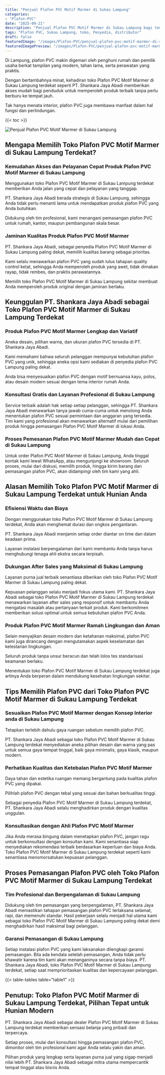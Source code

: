 ```yaml
---
title: "Penjual Plafon PVC Motif Marmer di Sukau Lampung"
categories:
- "Plafon-PVC"
date: "2025-09-21"
description: "Penjual Plafon PVC Motif Marmer di Sukau Lampung bagi tempat tinggal, office, serta ritel. Material berkualitas, variasi motif, warna menarik, dengan servis penempatan dikerjakan oleh tim ahli serta kepastian resmi!|Jasa distribusi Plafon PVC Motif Marmer di Sukau Lampung untuk keperluan hunian, perkantoran, maupun ritel, beserta plafon terbaik dan penempatan oleh teknisi berpengalaman dan garansi resmi.|Pilihan Plafon PVC Motif Marmer di Sukau Lampung yang andal bagi hunian, perkantoran, serta toko, bersama plafon unggulan dan penempatan ditangani oleh tim profesional serta garansi resmi.|Distribusi Plafon PVC Motif Marmer di Sukau Lampung bagi rumah, office, serta gerai, dengan produk berkualitas dan penempatan ditangani oleh tim profesional, disertai beserta kepastian resmi.}"
tags: "Plafon PVC, Sukau Lampung, toko, Penyedia, distributor"
draft: false
featuredImage: "/images/Plafon-PVC/penjual-plafon-pvc-motif-marmer-di-sukau-lampung.png"
featuredImagePreview: "/images/Plafon-PVC/penjual-plafon-pvc-motif-marmer-di-sukau-lampung.png"
---
```


Di Lampung, plafon PVC makin digemari oleh penghuni rumah dan pemilik usaha berkat tampilan yang modern, tahan lama, serta perawatan yang praktis.

Dengan bertambahnya minat, kehadiran toko Plafon PVC Motif Marmer di Sukau Lampung terdekat seperti PT. Shankara Jaya Abadi memberikan akses mudah bagi penduduk untuk memperoleh produk terbaik tanpa perlu berburu ke tempat jauh.

Tak hanya menata interior, plafon PVC juga membawa manfaat dalam hal fungsi dan perlindungan.

{{< toc >}}

![Penjual Plafon PVC Motif Marmer di Sukau Lampung](/images/Plafon-PVC/Penjual-Plafon-PVC-Motif-Marmer-di-Sukau-Lampung.png)

## Mengapa Memilih Toko Plafon PVC Motif Marmer di Sukau Lampung Terdekat?

### Kemudahan Akses dan Pelayanan Cepat Produk Plafon PVC Motif Marmer di Sukau Lampung

Menggunakan toko Plafon PVC Motif Marmer di Sukau Lampung terdekat memberikan Anda jalan yang cepat dan pelayanan yang tanggap.

PT. Shankara Jaya Abadi berada strategis di Sukau Lampung, sehingga Anda tidak perlu menanti lama untuk mendapatkan produk plafon PVC yang Anda butuhkan.

Didukung oleh tim profesional, kami menangani pemasangan plafon PVC untuk rumah, kantor, maupun pembangunan skala besar.

### Jaminan Kualitas Produk Plafon PVC Motif Marmer

PT. Shankara Jaya Abadi, sebagai penyedia Plafon PVC Motif Marmer di Sukau Lampung paling dekat, memilih kualitas barang sebagai prioritas.

Kami selalu menawarkan plafon PVC yang sudah lulus tahapan quality control ketat, sehingga Anda memperoleh produk yang awet, tidak dimakan rayap, tidak rembes, dan praktis perawatannya.

Memilih toko Plafon PVC Motif Marmer di Sukau Lampung sekitar membuat Anda memperoleh produk original dengan jaminan berlaku.

## Keunggulan PT. Shankara Jaya Abadi sebagai Toko Plafon PVC Motif Marmer di Sukau Lampung Terdekat

### Produk Plafon PVC Motif Marmer Lengkap dan Variatif

Aneka desain, pilihan warna, dan ukuran plafon PVC tersedia di PT. Shankara Jaya Abadi.

Kami memahami bahwa seluruh pelanggan mempunyai kebutuhan plafon PVC yang unik, sehingga aneka opsi kami sediakan di penyedia plafon PVC Lampung paling dekat.

Anda bisa menyesuaikan plafon PVC dengan motif bernuansa kayu, polos, atau desain modern sesuai dengan tema interior rumah Anda.

### Konsultasi Gratis dan Layanan Profesional di Sukau Lampung

Service terbaik adalah hak setiap setiap pelanggan, sehingga PT. Shankara Jaya Abadi menawarkan tanya jawab cuma-cuma untuk menolong Anda menentukan plafon PVC sesuai permintaan dan anggaran yang tersedia. Tim kami yang profesional akan menawarkan alternatif mulai dari pemilihan produk hingga pemasangan Plafon PVC Motif Marmer di lokasi Anda.

### Proses Pemesanan Plafon PVC Motif Marmer Mudah dan Cepat di Sukau Lampung

Untuk order Plafon PVC Motif Marmer di Sukau Lampung, Anda tinggal kontak kami lewat WhatsApp, atau mengunjungi ke showroom. Seluruh proses, mulai dari diskusi, memilih produk, hingga kirim barang dan pemasangan plafon PVC, akan didampingi oleh tim kami yang ahli.

## Alasan Memilih Toko Plafon PVC Motif Marmer di Sukau Lampung Terdekat untuk Hunian Anda

### Efisiensi Waktu dan Biaya

Dengan menggunakan toko Plafon PVC Motif Marmer di Sukau Lampung terdekat, Anda akan menghemat durasi dan ongkos pengantaran.

PT. Shankara Jaya Abadi menjamin setiap order diantar on time dan dalam keadaan prima.

Layanan instalasi berpengalaman dari kami membantu Anda tanpa harus menghubungi tenaga ahli ekstra secara terpisah.

### Dukungan After Sales yang Maksimal di Sukau Lampung

Layanan purna jual terbaik senantiasa diberikan oleh toko Plafon PVC Motif Marmer di Sukau Lampung paling dekat.

Kepuasan pelanggan selalu menjadi fokus utama kami. PT. Shankara Jaya Abadi sebagai toko Plafon PVC Motif Marmer di Sukau Lampung terdekat menawarkan layanan after sales yang responsif untuk membantu Anda mengatasi masalah atau pertanyaan terkait produk. Kami berkomitmen memberikan solusi optimal untuk semua kebutuhan plafon PVC Anda.

### Produk Plafon PVC Motif Marmer Ramah Lingkungan dan Aman

Selain menyajikan desain modern dan ketahanan maksimal, plafon PVC kami juga dirancang dengan mengutamakan aspek keselamatan dan kelestarian lingkungan.

Seluruh produk tanpa unsur beracun dan telah lolos tes standarisasi keamanan berlaku.

Menentukan toko Plafon PVC Motif Marmer di Sukau Lampung terdekat juga artinya Anda berperan dalam mendukung kesehatan lingkungan sekitar.

## Tips Memilih Plafon PVC dari Toko Plafon PVC Motif Marmer di Sukau Lampung Terdekat

### Sesuaikan Plafon PVC Motif Marmer dengan Konsep Interior anda di Sukau Lampung

Tetapkan terlebih dahulu gaya ruangan sebelum memilih plafon PVC.

PT. Shankara Jaya Abadi sebagai toko Plafon PVC Motif Marmer di Sukau Lampung terdekat menyediakan aneka pilihan desain dan warna yang pas untuk semua gaya tempat tinggal, baik gaya minimalis, gaya klasik, maupun modern.

### Perhatikan Kualitas dan Ketebalan Plafon PVC Motif Marmer

Daya tahan dan estetika ruangan memang bergantung pada kualitas plafon PVC yang dipakai.

Pilihlah plafon PVC dengan tebal yang sesuai dan bahan berkualitas tinggi.

Sebagai penyedia Plafon PVC Motif Marmer di Sukau Lampung terdekat, PT. Shankara Jaya Abadi selalu menghadirkan produk dengan kualitas unggulan.

### Konsultasikan dengan Ahli Plafon PVC Motif Marmer

Jika Anda merasa bingung dalam menetapkan plafon PVC, jangan ragu untuk berkonsultasi dengan konsultan kami. Kami senantiasa siap menyediakan rekomendasi terbaik berdasarkan keperluan dan biaya Anda. Toko Plafon PVC Motif Marmer di Sukau Lampung terdekat seperti kami senantiasa menomorsatukan kepuasan pelanggan.

## Proses Pemasangan Plafon PVC oleh Toko Plafon PVC Motif Marmer di Sukau Lampung Terdekat

### Tim Profesional dan Berpengalaman di Sukau Lampung

Didukung oleh tim pemasangan yang berpengalaman, PT. Shankara Jaya Abadi memastikan tahapan pemasangan plafon PVC terlaksana selamat, rapi, dan memenuhi standar. Hasil pekerjaan selalu menjadi hal utama kami sebagai toko Plafon PVC Motif Marmer di Sukau Lampung paling dekat demi menghadirkan hasil maksimal bagi pelanggan.

### Garansi Pemasangan di Sukau Lampung

Setiap instalasi plafon PVC yang kami laksanakan dilengkapi garansi pemasangan. Bila ada kendala setelah pemasangan, Anda tidak perlu khawatir karena tim kami akan menanganinya secara tanpa biaya. PT. Shankara Jaya Abadi, toko Plafon PVC Motif Marmer di Sukau Lampung terdekat, setiap saat memprioritaskan kualitas dan kepercayaan pelanggan.

{{< table-tables table="table1" >}}

## Penutup: Toko Plafon PVC Motif Marmer di Sukau Lampung Terdekat, Pilihan Tepat untuk Hunian Modern

PT. Shankara Jaya Abadi sebagai dealer Plafon PVC Motif Marmer di Sukau Lampung terdekat memberikan sensasi belanja yang pribadi dan terpercaya.

Setiap proses, mulai dari konsultasi hingga pemasangan plafon PVC, dimonitor oleh tim profesional kami agar Anda selalu yakin dan aman.

Pilihan produk yang lengkap serta layanan purna jual yang sigap menjadi nilai lebih PT. Shankara Jaya Abadi sebagai mitra utama mempercantik tempat tinggal atau bisnis Anda.
